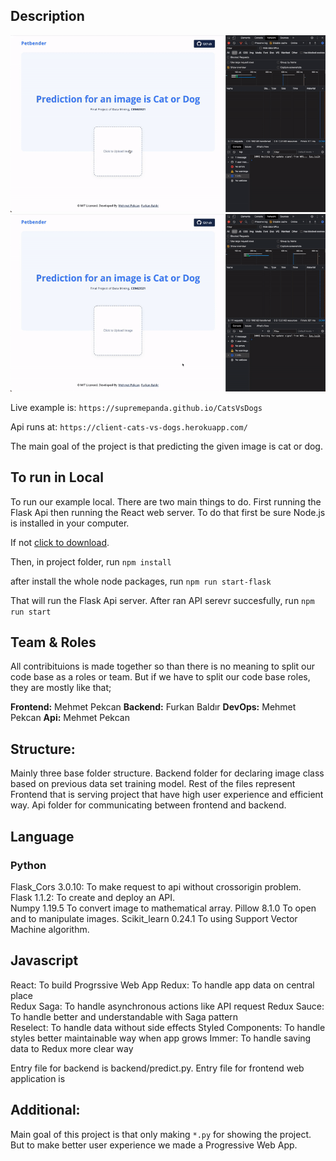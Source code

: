 ## Description

![Predicting an example for cat](./cat.gif)
![Predicting an example for dog](./dog.gif)

Live example is: `https://supremepanda.github.io/CatsVsDogs`

Api runs at: `https://client-cats-vs-dogs.herokuapp.com/`

The main goal of the project is that predicting the given image is cat or dog.

## To run in Local

To run our example local. There are two main things to do. First running the Flask Api then running the
React web server. To do that first be sure Node.js is installed in your computer.

If not <a href="https://nodejs.org/en" target="_blank">click to download</a>.

Then, in project folder, run
`npm install`

after install the whole node packages, run
`npm run start-flask`

That will run the Flask Api server.
After ran API serevr succesfully, run
`npm run start`

## Team & Roles

All contribituions is made together so than there is no meaning to split our code base as a roles or team.
But if we have to split our code base roles, they are mostly like that;

**Frontend:** Mehmet Pekcan
**Backend:** Furkan Baldır
**DevOps:** Mehmet Pekcan
**Api:** Mehmet Pekcan

## Structure:

Mainly three base folder structure.
Backend folder for declaring image class based on previous data set training model.
Rest of the files represent Frontend that is serving project that have high user experience and efficient way.
Api folder for communicating between frontend and backend.

## Language

### Python

Flask_Cors 3.0.10: To make request to api without crossorigin problem.  
Flask 1.1.2: To create and deploy an API.  
Numpy 1.19.5 To convert image to mathematical array.
Pillow 8.1.0 To open and to manipulate images.
Scikit_learn 0.24.1 To using Support Vector Machine algorithm.

## Javascript

React: To build Progrssive Web App
Redux: To handle app data on central place  
Redux Saga: To handle asynchronous actions like API request
Redux Sauce: To handle better and understandable with Saga pattern  
Reselect: To handle data without side effects
Styled Components: To handle styles better maintainable way when app grows
Immer: To handle saving data to Redux more clear way

Entry file for backend is backend/predict.py.
Entry file for frontend web application is

## Additional:

Main goal of this project is that only making `*.py` for showing the project. But to make better user experience we made a Progressive Web App.
